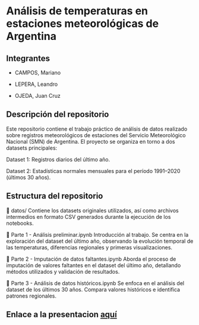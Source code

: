 # Análisis de temperaturas en estaciones meteorológicas de Argentina

## Integrantes
- CAMPOS, Mariano

- LEPERA, Leandro

- OJEDA, Juan Cruz

## Descripción del repositorio

Este repositorio contiene el trabajo práctico de análisis de datos realizado sobre registros meteorológicos de estaciones del Servicio Meteorológico Nacional (SMN) de Argentina. El proyecto se organiza en torno a dos datasets principales:

Dataset 1: Registros diarios del último año.

Dataset 2: Estadísticas normales mensuales para el período 1991–2020 (últimos 30 años).

## Estructura del repositorio

📁 datos/
Contiene los datasets originales utilizados, así como archivos intermedios en formato CSV generados durante la ejecución de los notebooks.

📓 Parte 1 - Análisis preliminar.ipynb
Introducción al trabajo. Se centra en la exploración del dataset del último año, observando la evolución temporal de las temperaturas, diferencias regionales y primeras visualizaciones.

📓 Parte 2 - Imputación de datos faltantes.ipynb
Aborda el proceso de imputación de valores faltantes en el dataset del último año, detallando métodos utilizados y validación de resultados.

📓 Parte 3 - Análisis de datos históricos.ipynb
Se enfoca en el análisis del dataset de los últimos 30 años. Compara valores históricos e identifica patrones regionales.

## Enlace a la presentacion [aquí](https://docs.google.com/presentation/d/e/2PACX-1vShmjW2cN2xQHnzJ6-VjafE6Aatoca3nIaf6HF56EyxUXiMn6dF3G28lhzUiOU3BGXXXGWnTQsQERuP/pub?start=false&loop=false&delayms=3000)



